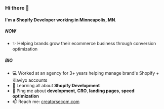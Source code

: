 ### Hi there 👋

#### I'm a Shopify Developer working in Minneapolis, MN.

##### NOW

- ✨ Helping brands grow their ecommerce business through conversion optimization

##### BIO

- 💻 Worked at an agency for 3+ years helping manage brand's Shopify + Klaviyo accounts
- 🌱 Learning all about **Shopify Development**
- 💬 Ping me about **development**, **CRO**, **landing pages**, **speed optimization**
- 📫 Reach me: [creatorsecom.com](https://creatorsecom.com/)
